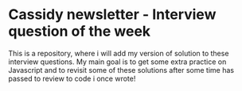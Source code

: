 # Cassidy newsletter - Interview question of the week
This is a repository, where i will add my version of solution to these interview questions. My main goal is to get some extra practice on Javascript and to revisit some of these solutions after some time has passed to review to code i once wrote!
